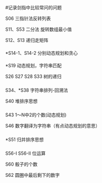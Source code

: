 #记录剑指中比较常问的问题

S06 三指针法反转列表

S11、S53 二分法 旋转数组最小值

S12、S13 递归走矩阵

####
*S14-1、S14-2 分别动态规划和贪心

####
*S19 动态规划，字符串匹配

S26 S27 S28 S33 树的递归

###
S34、*S38 字符串排列-回溯法

S40 堆排序思想

###
S43 1～N中2的个数(动态规划)

S46 数字翻译为字符串（有点动态规划的意思）

###
*S51 归并排序思想

###
S56-I  S56-II  位运算

S60 骰子的个数 

S62  圆圈中最后剩下的数字

